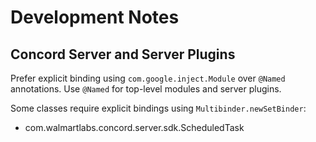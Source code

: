 # Development Notes

## Concord Server and Server Plugins

Prefer explicit binding using `com.google.inject.Module` over `@Named` annotations.
Use `@Named` for top-level modules and server plugins.

Some classes require explicit bindings using `Multibinder.newSetBinder`:
- com.walmartlabs.concord.server.sdk.ScheduledTask

